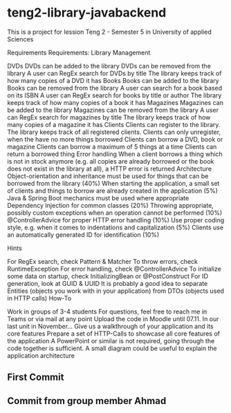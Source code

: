 # teng2-library-javabackend

This is a project for lession Teng 2 - Semester 5 in University of applied Sciences 

Requirements
Requirements: Library Management

DVDs
DVDs can be added to the library
DVDs can be removed from the library
A user can RegEx search for DVDs by title
The library keeps track of how many copies of a DVD it has
Books
Books can be added to the library
Books can be removed from the library
A user can search for a book based on its ISBN
A user can RegEx search for books by title or author
The library keeps track of how many copies of a book it has
Magazines
Magazines can be added to the library
Magazines can be removed from the library
A user can RegEx search for magazines by title
The library keeps track of how many copies of a magazine it has
Clients
Clients can register to the library. The library keeps track of all registered clients.
Clients can only unregister, when the have no more things borrowed
Clients can borrow a DVD, book or magazine
Clients can borrow a maximum of 5 things at a time
Clients can return a borrowed thing
Error handling
When a client borrows a thing which is not in stock anymore (e.g. all copies are already borrowed or the book does not exist in the library at all), a HTTP error is returned
Architecture
Object-orientation and inheritance must be used for things that can be borrowed from the library (40%)
When starting the application, a small set of clients and things to borrow are already created in the application (5%)
Java & Spring Boot mechanics must be used where appropriate
Dependency Injection for common classes (20%)
Throwing appropriate, possibly custom exceptions when an operation cannot be performed (10%)
@ControllerAdvice for proper HTTP error handling (10%)
Use proper coding style, e.g. when it comes to indentations and capitalization (5%)
Clients use an automatically generated ID for identification (10%)


Hints

For RegEx search, check Pattern & Matcher
To throw errors, check RuntimeException
For error handling, check @ControllerAdvice
To initialize some data on startup, check InitializingBean or @PostConstruct
For ID generation, look at GUID & UUID
It is probably a good idea to separate Entities (objects you work with in your application) from DTOs (objects used in HTTP calls)
How-To

Work in groups of 3-4 students
For questions, feel free to reach me in Teams or via mail at any point
Upload the code in Moodle until 07.11.
In our last unit in November…
Give us a walkthrough of your application and its core features
Prepare a set of HTTP-Calls to showcase all core features of the application
A PowerPoint or similar is not required, going through the code together is sufficient. A small diagram could be useful to explain the application architecture



## First Commit

## Commit from group member Ahmad
